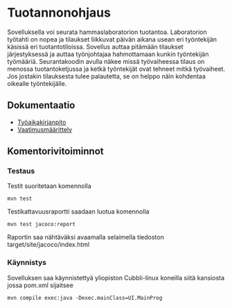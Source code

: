 # Tuotannonohjaus

Sovelluksella voi seurata hammaslaboratorion tuotantoa. Laboratorion työtahti on nopea ja tilaukset liikkuvat päivän aikana usean eri työntekijän käsissä eri tuotantotiloissa. Sovellus auttaa pitämään tilaukset järjestyksessä ja auttaa työnjohtajaa hahmottamaan kunkin työntekijän työmääriä. Seurantakoodin avulla näkee missä työvaiheessa tilaus on menossa tuotantoketjussa ja ketkä työntekijät ovat tehneet mitkä työvaiheet. Jos jostakin tilauksesta tulee palautetta, se on helppo näin kohdentaa oikealle työntekijälle.


## Dokumentaatio

* [Työaikakirjanpito](https://github.com/Skorp7/ot-harjoitustyo/blob/master/dokumentointi/tyoaikakirjanpito.md)
* [Vaatimusmäärittely](https://github.com/Skorp7/ot-harjoitustyo/blob/master/dokumentointi/maarittelydokumentti.md)

## Komentorivitoiminnot

### Testaus

Testit suoritetaan komennolla
```
mvn test
```

Testikattavuusraportti saadaan luotua komennolla
```
mvn test jacoco:report
```
Raportin saa nähtäväksi avaamalla selaimella tiedoston target/site/jacoco/index.html

### Käynnistys

Sovelluksen saa käynnistettyä yliopiston Cubbli-linux koneilla siitä kansiosta jossa pom.xml sijaitsee
```
mvn compile exec:java -Dexec.mainClass=UI.MainProg
```
